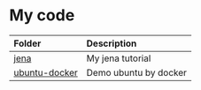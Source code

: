 <h1>
My code
</h1>

| Folder                            | Description           |
| :-------------------------------- | :-------------------- |
| [jena](./jena/)                   | My jena tutorial      |
| [ubuntu-docker](./ubuntu-dcoker/) | Demo ubuntu by docker |

